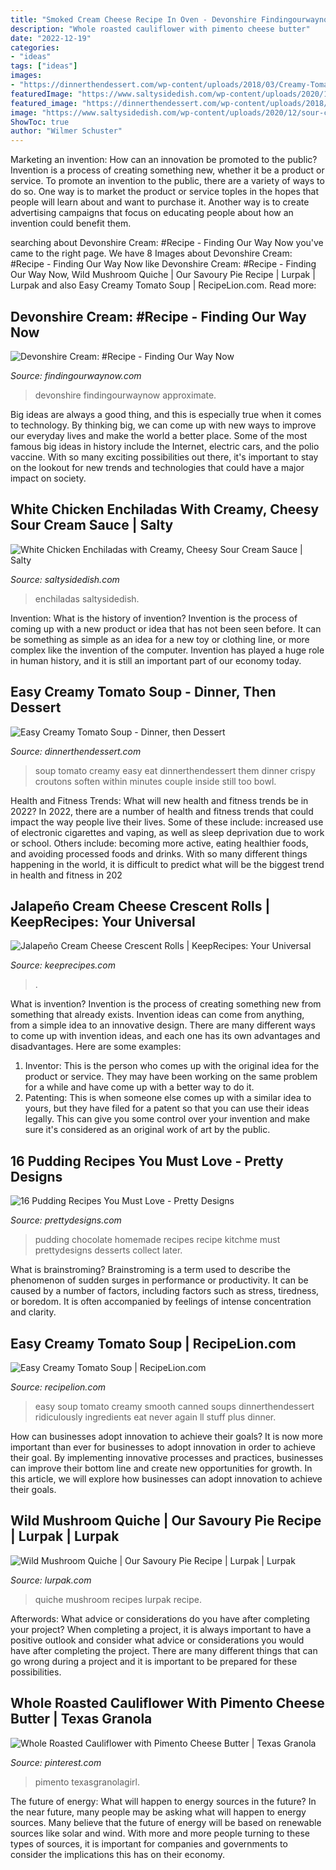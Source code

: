 ```yaml
---
title: "Smoked Cream Cheese Recipe In Oven - Devonshire Findingourwaynow Approximate"
description: "Whole roasted cauliflower with pimento cheese butter"
date: "2022-12-19"
categories:
- "ideas"
tags: ["ideas"]
images:
- "https://dinnerthendessert.com/wp-content/uploads/2018/03/Creamy-Tomato-Soup-2-1048x1572.jpg"
featuredImage: "https://www.saltysidedish.com/wp-content/uploads/2020/12/sour-cream-enchiladas-recipe.jpg"
featured_image: "https://dinnerthendessert.com/wp-content/uploads/2018/03/Creamy-Tomato-Soup-2-1048x1572.jpg"
image: "https://www.saltysidedish.com/wp-content/uploads/2020/12/sour-cream-enchiladas-recipe.jpg"
ShowToc: true
author: "Wilmer Schuster"
---
```



Marketing an invention: How can an innovation be promoted to the public?
Invention is a process of creating something new, whether it be a product or service. To promote an invention to the public, there are a variety of ways to do so. One way is to market the product or service toples in the hopes that people will learn about and want to purchase it. Another way is to create advertising campaigns that focus on educating people about how an invention could benefit them.

	

		
searching about Devonshire Cream: #Recipe - Finding Our Way Now you've came to the right page. We have 8 Images about Devonshire Cream: #Recipe - Finding Our Way Now like Devonshire Cream: #Recipe - Finding Our Way Now, Wild Mushroom Quiche | Our Savoury Pie Recipe | Lurpak | Lurpak and also Easy Creamy Tomato Soup | RecipeLion.com. Read more:
		
    
## Devonshire Cream: #Recipe - Finding Our Way Now

<img loading=lazy src="https://findingourwaynow.com/wp-content/uploads/2016/09/IMG_2499.jpg" onerror="this.onerror=null;this.src='https://tse1.mm.bing.net/th?id=OIP.qBsydXUd5VAVqihpctfTuAHaHa&amp;pid=15.1';" alt="Devonshire Cream: #Recipe - Finding Our Way Now">

_Source: findingourwaynow.com_

>devonshire findingourwaynow approximate. 

	

Big ideas are always a good thing, and this is especially true when it comes to technology. By thinking big, we can come up with new ways to improve our everyday lives and make the world a better place. Some of the most famous big ideas in history include the Internet, electric cars, and the polio vaccine. With so many exciting possibilities out there, it's important to stay on the lookout for new trends and technologies that could have a major impact on society.

    
## White Chicken Enchiladas With Creamy, Cheesy Sour Cream Sauce | Salty

<img loading=lazy src="https://www.saltysidedish.com/wp-content/uploads/2020/12/sour-cream-enchiladas-recipe.jpg" onerror="this.onerror=null;this.src='https://tse1.mm.bing.net/th?id=OIP.sKUrH5FUbsV3pbH1gMQXwQHaLH&amp;pid=15.1';" alt="White Chicken Enchiladas with Creamy, Cheesy Sour Cream Sauce | Salty">

_Source: saltysidedish.com_

>enchiladas saltysidedish. 

	

Invention: What is the history of invention?
Invention is the process of coming up with a new product or idea that has not been seen before. It can be something as simple as an idea for a new toy or clothing line, or more complex like the invention of the computer. Invention has played a huge role in human history, and it is still an important part of our economy today.

    
## Easy Creamy Tomato Soup - Dinner, Then Dessert

<img loading=lazy src="https://dinnerthendessert.com/wp-content/uploads/2018/03/Creamy-Tomato-Soup-2-1048x1572.jpg" onerror="this.onerror=null;this.src='https://tse4.mm.bing.net/th?id=OIP.nXaY4bOtGs5xe1x8MBdGvQHaLH&amp;pid=15.1';" alt="Easy Creamy Tomato Soup - Dinner, then Dessert">

_Source: dinnerthendessert.com_

>soup tomato creamy easy eat dinnerthendessert them dinner crispy croutons soften within minutes couple inside still too bowl. 

	

Health and Fitness Trends: What will new health and fitness trends be in 2022?
In 2022, there are a number of health and fitness trends that could impact the way people live their lives. Some of these include: increased use of electronic cigarettes and vaping, as well as sleep deprivation due to work or school. Others include: becoming more active, eating healthier foods, and avoiding processed foods and drinks. With so many different things happening in the world, it is difficult to predict what will be the biggest trend in health and fitness in 202
    
## Jalapeño Cream Cheese Crescent Rolls | KeepRecipes: Your Universal

<img loading=lazy src="https://keeprecipes.com/sites/keeprecipes/files/jalapeno-cream-cheese-crescent-rolls-2-sm.jpg" onerror="this.onerror=null;this.src='https://tse4.mm.bing.net/th?id=OIP.BVp5J5si09ZtTPBMA0cFKAHaKH&amp;pid=15.1';" alt="Jalapeño Cream Cheese Crescent Rolls | KeepRecipes: Your Universal">

_Source: keeprecipes.com_

>. 

	

What is invention?
Invention is the process of creating something new from something that already exists. Invention ideas can come from anything, from a simple idea to an innovative design. There are many different ways to come up with invention ideas, and each one has its own advantages and disadvantages. Here are some examples: 
1. Inventor: This is the person who comes up with the original idea for the product or service. They may have been working on the same problem for a while and have come up with a better way to do it. 
2. Patenting: This is when someone else comes up with a similar idea to yours, but they have filed for a patent so that you can use their ideas legally. This can give you some control over your invention and make sure it's considered as an original work of art by the public. 

    
## 16 Pudding Recipes You Must Love - Pretty Designs

<img loading=lazy src="https://www.prettydesigns.com/wp-content/uploads/2015/03/Chocolate-Pudding.jpg" onerror="this.onerror=null;this.src='https://tse2.mm.bing.net/th?id=OIP.0rtqmjOVHpIKgGseny0kRQHaLH&amp;pid=15.1';" alt="16 Pudding Recipes You Must Love - Pretty Designs">

_Source: prettydesigns.com_

>pudding chocolate homemade recipes recipe kitchme must prettydesigns desserts collect later. 

	

What is brainstroming?
Brainstroming is a term used to describe the phenomenon of sudden surges in performance or productivity. It can be caused by a number of factors, including factors such as stress, tiredness, or boredom. It is often accompanied by feelings of intense concentration and clarity.

    
## Easy Creamy Tomato Soup | RecipeLion.com

<img loading=lazy src="https://irepo.primecp.com/2018/03/366815/Easy-Creamy-Tomato-Soup_ExtraLarge1000_ID-2668472.jpg?v=2668472" onerror="this.onerror=null;this.src='https://tse3.mm.bing.net/th?id=OIP.jZuS5gd5xXgoeSL2A2gTeQHaKj&amp;pid=15.1';" alt="Easy Creamy Tomato Soup | RecipeLion.com">

_Source: recipelion.com_

>easy soup tomato creamy smooth canned soups dinnerthendessert ridiculously ingredients eat never again ll stuff plus dinner. 

	

How can businesses adopt innovation to achieve their goals?
It is now more important than ever for businesses to adopt innovation in order to achieve their goal. By implementing innovative processes and practices, businesses can improve their bottom line and create new opportunities for growth. In this article, we will explore how businesses can adopt innovation to achieve their goals.

    
## Wild Mushroom Quiche | Our Savoury Pie Recipe | Lurpak | Lurpak

<img loading=lazy src="https://www.lurpak.com/siteassets/recipes/mushroom-quiche-cropped.jpg" onerror="this.onerror=null;this.src='https://tse4.mm.bing.net/th?id=OIP.Swz0KeivCC_Rzhsg9EKx9gHaE8&amp;pid=15.1';" alt="Wild Mushroom Quiche | Our Savoury Pie Recipe | Lurpak | Lurpak">

_Source: lurpak.com_

>quiche mushroom recipes lurpak recipe. 

	

Afterwords: What advice or considerations do you have after completing your project?
When completing a project, it is always important to have a positive outlook and consider what advice or considerations you would have after completing the project. There are many different things that can go wrong during a project and it is important to be prepared for these possibilities.

    
## Whole Roasted Cauliflower With Pimento Cheese Butter | Texas Granola

<img loading=lazy src="https://i.pinimg.com/736x/79/3f/7f/793f7f218fbe20e0d408f1143db8bbcb.jpg" onerror="this.onerror=null;this.src='https://tse3.mm.bing.net/th?id=OIP.Wb8wnqraim2fDrKkz4QOeQHaLI&amp;pid=15.1';" alt="Whole Roasted Cauliflower with Pimento Cheese Butter | Texas Granola">

_Source: pinterest.com_

>pimento texasgranolagirl. 

	

The future of energy: What will happen to energy sources in the future?
In the near future, many people may be asking what will happen to energy sources. Many believe that the future of energy will be based on renewable sources like solar and wind. With more and more people turning to these types of sources, it is important for companies and governments to consider the implications this has on their economy.

